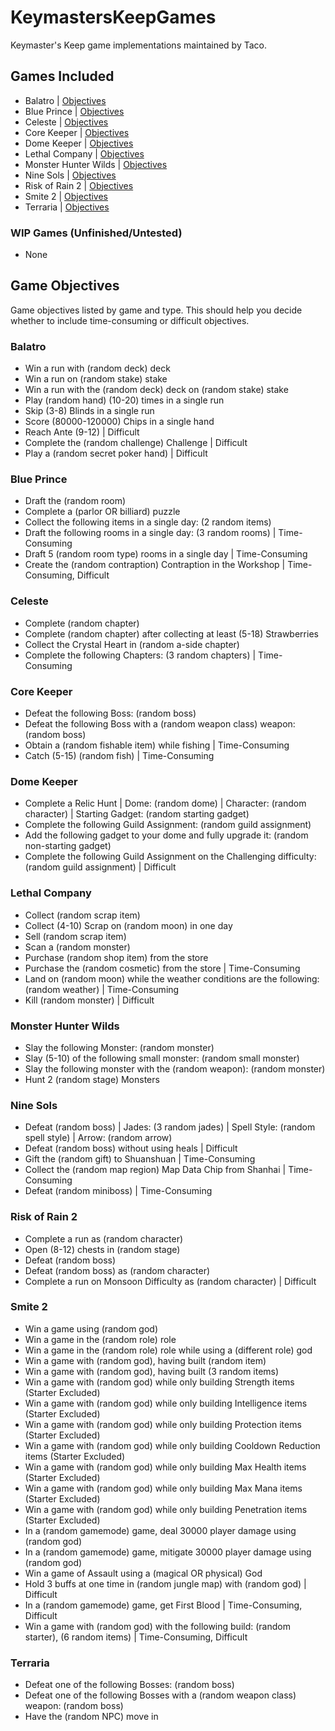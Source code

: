 # KeymastersKeepGames
Keymaster's Keep game implementations maintained by Taco.


## Games Included
- Balatro | [Objectives](#balatro)
- Blue Prince | [Objectives](#blue-prince)
- Celeste | [Objectives](#celeste)
- Core Keeper | [Objectives](#core-keeper)
- Dome Keeper | [Objectives](#dome-keeper)
- Lethal Company | [Objectives](#lethal-company)
- Monster Hunter Wilds | [Objectives](#monster-hunter-wilds)
- Nine Sols | [Objectives](#nine-sols)
- Risk of Rain 2 | [Objectives](#risk-of-rain-2)
- Smite 2 | [Objectives](#smite-2)
- Terraria | [Objectives](#terraria)

### WIP Games (Unfinished/Untested)
- None

## Game Objectives
Game objectives listed by game and type. This should help you decide whether to include time-consuming or difficult objectives.

### Balatro
- Win a run with (random deck) deck
- Win a run on (random stake) stake
- Win a run with the (random deck) deck on (random stake) stake
- Play (random hand) (10-20) times in a single run
- Skip (3-8) Blinds in a single run
- Score (80000-120000) Chips in a single hand
- Reach Ante (9-12) | Difficult
- Complete the (random challenge) Challenge | Difficult
- Play a (random secret poker hand) | Difficult

### Blue Prince
- Draft the (random room)
- Complete a (parlor OR billiard) puzzle
- Collect the following items in a single day: (2 random items)
- Draft the following rooms in a single day: (3 random rooms) | Time-Consuming
- Draft 5 (random room type) rooms in a single day | Time-Consuming
- Create the (random contraption) Contraption in the Workshop | Time-Consuming, Difficult

### Celeste
- Complete (random chapter)
- Complete (random chapter) after collecting at least (5-18) Strawberries
- Collect the Crystal Heart in (random a-side chapter)
- Complete the following Chapters: (3 random chapters) | Time-Consuming

### Core Keeper
- Defeat the following Boss: (random boss)
- Defeat the following Boss with a (random weapon class) weapon: (random boss)
- Obtain a (random fishable item) while fishing | Time-Consuming
- Catch (5-15) (random fish) | Time-Consuming

### Dome Keeper
- Complete a Relic Hunt | Dome: (random dome) | Character: (random character) | Starting Gadget: (random starting gadget)
- Complete the following Guild Assignment: (random guild assignment)
- Add the following gadget to your dome and fully upgrade it: (random non-starting gadget)
- Complete the following Guild Assignment on the Challenging difficulty: (random guild assignment) | Difficult

### Lethal Company
- Collect (random scrap item)
- Collect (4-10) Scrap on (random moon) in one day
- Sell (random scrap item)
- Scan a (random monster)
- Purchase (random shop item) from the store
- Purchase the (random cosmetic) from the store | Time-Consuming
- Land on (random moon) while the weather conditions are the following: (random weather) | Time-Consuming
- Kill (random monster) | Difficult

### Monster Hunter Wilds
- Slay the following Monster: (random monster)
- Slay (5-10) of the following small monster: (random small monster)
- Slay the following monster with the (random weapon): (random monster)
- Hunt 2 (random stage) Monsters

### Nine Sols
- Defeat (random boss) | Jades: (3 random jades) | Spell Style: (random spell style) | Arrow: (random arrow)
- Defeat (random boss) without using heals | Difficult
- Gift the (random gift) to Shuanshuan | Time-Consuming
- Collect the (random map region) Map Data Chip from Shanhai | Time-Consuming
- Defeat (random miniboss) | Time-Consuming

### Risk of Rain 2
- Complete a run as (random character)
- Open (8-12) chests in (random stage)
- Defeat (random boss)
- Defeat (random boss) as (random character)
- Complete a run on Monsoon Difficulty as (random character) | Difficult

### Smite 2
- Win a game using (random god)
- Win a game in the (random role) role
- Win a game in the (random role) role while using a (different role) god
- Win a game with (random god), having built (random item)
- Win a game with (random god), having built (3 random items)
- Win a game with (random god) while only building Strength items (Starter Excluded)
- Win a game with (random god) while only building Intelligence items (Starter Excluded)
- Win a game with (random god) while only building Protection items (Starter Excluded)
- Win a game with (random god) while only building Cooldown Reduction items (Starter Excluded)
- Win a game with (random god) while only building Max Health items (Starter Excluded)
- Win a game with (random god) while only building Max Mana items (Starter Excluded)
- Win a game with (random god) while only building Penetration items (Starter Excluded)
- In a (random gamemode) game, deal 30000 player damage using (random god)
- In a (random gamemode) game, mitigate 30000 player damage using (random god)
- Win a game of Assault using a (magical OR physical) God
- Hold 3 buffs at one time in (random jungle map) with (random god) | Difficult
- In a (random gamemode) game, get First Blood | Time-Consuming, Difficult
- Win a game with (random god) with the following build: (random starter), (6 random items) | Time-Consuming, Difficult

### Terraria
- Defeat one of the following Bosses: (random boss)
- Defeat one of the following Bosses with a (random weapon class) weapon: (random boss)
- Have the (random NPC) move in